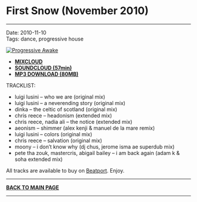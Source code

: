 # First Snow (November 2010)

----

Date: 2010-11-10    
Tags:  dance, progressive house    

[![Progressive Awake](https://drive.google.com/uc?export=download&id=0B1aIvu0NI6o4cDJYVjY0My1sYTA)](https://www.mixcloud.com/progressiveawake/first-snow-november-2020/)

* [**MIXCLOUD**](https://www.mixcloud.com/progressiveawake/first-snow-november-2020/)
* [**SOUNDCLOUD (57min)**](https://soundcloud.com/progressive-awake/progressive-awake-first-snow-november-2010)
* [**MP3 DOWNLOAD (80MB)**](https://1drv.ms/u/s!AmzuuXrjf51v2LJw3M-AncB_ZIW5FA)

TRACKLIST:  

* luigi lusini – who we are (original mix)
* luigi lusini – a neverending story (original mix)
* dinka – the celtic of scotland (original mix)
* chris reece – headonism (extended mix)
* chris reece, nadia ali – the notice (extended mix)
* aeonism – shimmer (alex kenji & manuel de la mare remix)
* luigi lusini – colors (original mix)
* chris reece – salvation (original mix)
* moony – i don’t know why (dj chus, jerome isma ae superdub mix)
* pete tha zouk, mastercris, abigail bailey – i am back again (adam k & soha extended mix)

All tracks are available to buy on <a href="http://beatport.com" target="_blank">Beatport</a>.
Enjoy.

----

[**BACK TO MAIN PAGE**](../README.md)

---- 
